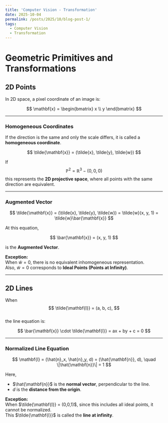 ```yaml
---
title: 'Computer Vision - Transformation'
date: 2025-10-04
permalink: /posts/2025/10/blog-post-1/
tags:
  - Computer Vision
  - Transformation
---
```


# Geometric Primitives and Transformations

## 2D Points

In 2D space, a pixel coordinate of an image is:

$$
\mathbf{x} = 
\begin{bmatrix}
x \\
y
\end{bmatrix}
$$

---

### Homogeneous Coordinates

If the direction is the same and only the scale differs, it is called a **homogeneous coordinate**.

$$
\tilde{\mathbf{x}} = (\tilde{x}, \tilde{y}, \tilde{w})
$$

If  
$$
\mathbb{P}^2 = \mathbb{R}^3 - (0,0,0)
$$
this represents the **2D projective space**, where all points with the same direction are equivalent.

---

### Augmented Vector

$$
\tilde{\mathbf{x}} = (\tilde{x}, \tilde{y}, \tilde{w}) 
= \tilde{w}(x, y, 1) 
= \tilde{w}\bar{\mathbf{x}}
$$

At this equation,

$$
\bar{\mathbf{x}} = (x, y, 1)
$$

is the **Augmented Vector**.

**Exception:**  
When $\tilde{w} = 0$, there is no equivalent inhomogeneous representation.  
Also, $\tilde{w} = 0$ corresponds to **Ideal Points (Points at Infinity)**.

---

## 2D Lines

When  
$$
\tilde{\mathbf{l}} = (a, b, c),
$$  
the line equation is:

$$
\bar{\mathbf{x}} \cdot \tilde{\mathbf{l}} = ax + by + c = 0
$$

---

### Normalized Line Equation

$$
\mathbf{l} = (\hat{n}_x, \hat{n}_y, d) = (\hat{\mathbf{n}}, d), \quad \|\hat{\mathbf{n}}\| = 1
$$

Here,  
- $\hat{\mathbf{n}}$ is the **normal vector**, perpendicular to the line.  
- $d$ is the **distance from the origin**.

**Exception:**  
When $\tilde{\mathbf{l}} = (0,0,1)$, since this includes all ideal points, it cannot be normalized.  
This $\tilde{\mathbf{l}}$ is called the **line at infinity**.
